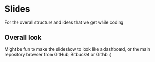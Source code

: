# Slides

For the overall structure and ideas that we get while coding

## Overall look

Might be fun to make the slideshow to look like a dashboard, or the main
repository browser from GitHub, Bitbucket or Gitlab :)
